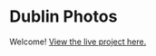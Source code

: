 # Dublin Photos

Welcome! [View the live project here.](https://yosephdev.github.io/dublin-photos/)
